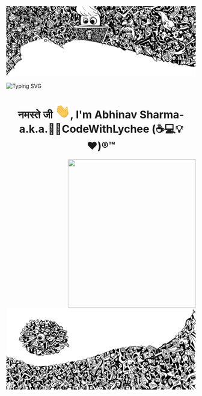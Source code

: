 <img src="https://github.com/CodeWithLychee/CodeWithLychee/blob/main/Images/top.png"/>

![Typing SVG](https://readme-typing-svg.herokuapp.com/?font=Righteous&color=016EEA&size=60&center=true&vCenter=true&width=1100&height=100&lines=Hello+%F0%9F%91%8B+My+Name+is+Abhinav+Sharma.;I+Am+a+Web+Developer.;Feel+Free+to+Get+in+Touch.+%F0%9F%98%84;Nice+to+Meet+You!!!...)
<h1 align="center">नमस्ते जी <img src="https://raw.githubusercontent.com/ABSphreak/ABSphreak/master/gifs/Hi.gif" width="40px" />, I'm Abhinav Sharma- a.k.a.👱🏼CodeWithLychee (☕💻💡❤️)®™</h1>
<img align='right' src="https://media.giphy.com/media/M9gbBd9nbDrOTu1Mqx/giphy.gif" width="340" height="395">
<img src="https://github.com/CodeWithLychee/CodeWithLychee/blob/main/Images/bottom.png"/>

